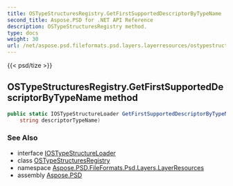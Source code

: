 ```yaml
---
title: OSTypeStructuresRegistry.GetFirstSupportedDescriptorByTypeName
second_title: Aspose.PSD for .NET API Reference
description: OSTypeStructuresRegistry method. 
type: docs
weight: 30
url: /net/aspose.psd.fileformats.psd.layers.layerresources/ostypestructuresregistry/getfirstsupporteddescriptorbytypename/
---
```

{{< psd/tize >}}
## OSTypeStructuresRegistry.GetFirstSupportedDescriptorByTypeName method

```csharp
public static IOSTypeStructureLoader GetFirstSupportedDescriptorByTypeName(
    string descriptorTypeName)
```

### See Also

* interface [IOSTypeStructureLoader](../../iostypestructureloader/)
* class [OSTypeStructuresRegistry](../)
* namespace [Aspose.PSD.FileFormats.Psd.Layers.LayerResources](../../ostypestructuresregistry/)
* assembly [Aspose.PSD](../../../)


